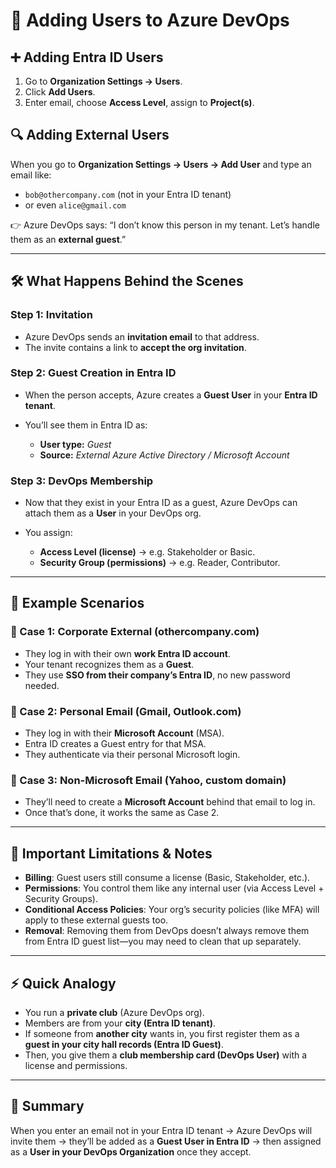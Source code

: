 # 👤 **Adding Users to Azure DevOps**

## ➕ **Adding Entra ID Users**

1. Go to **Organization Settings → Users**.
2. Click **Add Users**.
3. Enter email, choose **Access Level**, assign to **Project(s)**.

## 🔍 **Adding External Users**

When you go to **Organization Settings → Users → Add User** and type an email like:

- `bob@othercompany.com` (not in your Entra ID tenant)
- or even `alice@gmail.com`

👉 Azure DevOps says: “I don’t know this person in my tenant. Let’s handle them as an **external guest**.”

---

## 🛠️ **What Happens Behind the Scenes**

### Step 1: Invitation

- Azure DevOps sends an **invitation email** to that address.
- The invite contains a link to **accept the org invitation**.

### Step 2: Guest Creation in Entra ID

- When the person accepts, Azure creates a **Guest User** in your **Entra ID tenant**.
- You’ll see them in Entra ID as:

  - **User type:** _Guest_
  - **Source:** _External Azure Active Directory / Microsoft Account_

### Step 3: DevOps Membership

- Now that they exist in your Entra ID as a guest, Azure DevOps can attach them as a **User** in your DevOps org.
- You assign:

  - **Access Level (license)** → e.g. Stakeholder or Basic.
  - **Security Group (permissions)** → e.g. Reader, Contributor.

---

## 🧩 **Example Scenarios**

### 📌 Case 1: Corporate External (othercompany.com)

- They log in with their own **work Entra ID account**.
- Your tenant recognizes them as a **Guest**.
- They use **SSO from their company’s Entra ID**, no new password needed.

### 📌 Case 2: Personal Email (Gmail, Outlook.com)

- They log in with their **Microsoft Account** (MSA).
- Entra ID creates a Guest entry for that MSA.
- They authenticate via their personal Microsoft login.

### 📌 Case 3: Non-Microsoft Email (Yahoo, custom domain)

- They’ll need to create a **Microsoft Account** behind that email to log in.
- Once that’s done, it works the same as Case 2.

---

## 🚨 **Important Limitations & Notes**

- **Billing**: Guest users still consume a license (Basic, Stakeholder, etc.).
- **Permissions**: You control them like any internal user (via Access Level + Security Groups).
- **Conditional Access Policies**: Your org’s security policies (like MFA) will apply to these external guests too.
- **Removal**: Removing them from DevOps doesn’t always remove them from Entra ID guest list—you may need to clean that up separately.

---

## ⚡ **Quick Analogy**

- You run a **private club** (Azure DevOps org).
- Members are from your **city (Entra ID tenant)**.
- If someone from **another city** wants in, you first register them as a **guest in your city hall records (Entra ID Guest)**.
- Then, you give them a **club membership card (DevOps User)** with a license and permissions.

---

## 🏁 **Summary**

When you enter an email not in your Entra ID tenant → Azure DevOps will invite them → they’ll be added as a **Guest User in Entra ID** → then assigned as a **User in your DevOps Organization** once they accept.
